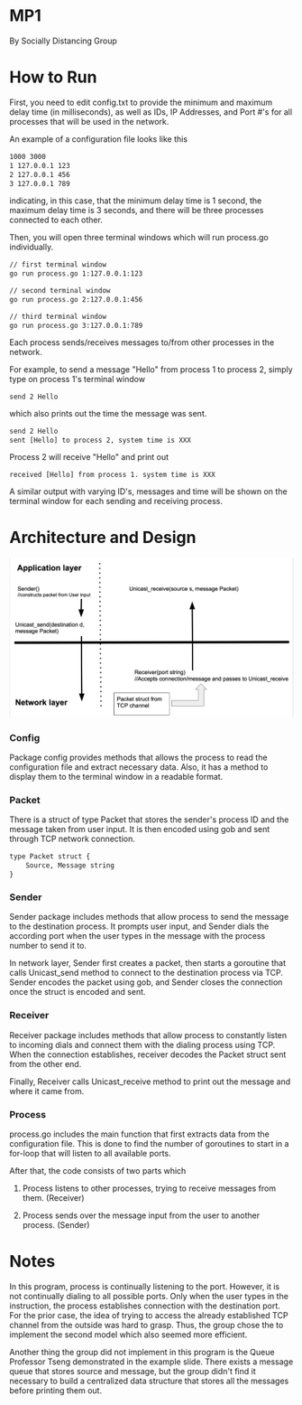 # MP1

By Socially Distancing Group

# How to Run
First, you need to edit config.txt to provide the minimum and maximum delay time
(in milliseconds), as well as IDs, IP Addresses, and Port #'s for all processes
that will be used in the network.

An example of a configuration file looks like this

```
1000 3000
1 127.0.0.1 123
2 127.0.0.1 456
3 127.0.0.1 789
```
indicating, in this case, that the minimum delay time is 1 second, the maximum delay time is 3 seconds,
and there will be three processes connected to each other.

Then, you will open three terminal windows which will run process.go individually.

```
// first terminal window
go run process.go 1:127.0.0.1:123
```
```
// second terminal window
go run process.go 2:127.0.0.1:456
```
```
// third terminal window
go run process.go 3:127.0.0.1:789
```

Each process sends/receives messages to/from other processes in the network.

For example, to send a message "Hello" from process 1 to process 2,
simply type on process 1's terminal window
```
send 2 Hello
```
which also prints out the time the message was sent.
```
send 2 Hello
sent [Hello] to process 2, system time is XXX
```

Process 2 will receive "Hello" and print out
```
received [Hello] from process 1. system time is XXX
```
A similar output with varying ID's, messages and time will be
shown on the terminal window for each sending and receiving process.

# Architecture and Design

![Diagram](diagram.png)

### Config
Package config provides methods that allows the process to read the
configuration file and extract necessary data. Also, it has a method
to display them to the terminal window in a readable format.

### Packet
There is a struct of type Packet that stores the sender's process ID and the message taken from user input.
It is then encoded using gob and sent through TCP network connection.
```
type Packet struct {
    Source, Message string
}
```

### Sender
Sender package includes methods that allow process to send the message
to the destination process. It prompts user input, and Sender dials the
according port when the user types in the message with the process number to send it to.

In network layer, Sender first creates a packet, then starts a goroutine
that calls Unicast_send method to connect to the destination process via TCP.
Sender encodes the packet using gob, and Sender closes the connection once
the struct is encoded and sent.

### Receiver
Receiver package includes methods that allow process to constantly listen to
incoming dials and connect them with the dialing process using TCP. When the connection
establishes, receiver decodes the Packet struct sent from the other end.

Finally, Receiver calls Unicast_receive method to print out the message and where it
came from.

### Process
process.go includes the main function that first extracts data from the configuration file.
This is done to find the number of goroutines to start in a for-loop that will listen to all
available ports.

After that, the code consists of two parts which

1. Process listens to other processes, trying to receive messages from them. (Receiver)

2. Process sends over the message input from the user to another process. (Sender)

# Notes
In this program, process is continually listening to the port. However, it is not continually
dialing to all possible ports. Only when the user types in the instruction, the process
establishes connection with the destination port. For the prior case, the idea of trying to access
the already established TCP channel from the outside was hard to grasp. Thus, the group chose the
to implement the second model which also seemed more efficient.

Another thing the group did not implement in this program is the Queue Professor Tseng demonstrated
in the example slide. There exists a message queue that stores source and message, but the group
didn't find it necessary to build a centralized data structure that stores all the messages
before printing them out.
